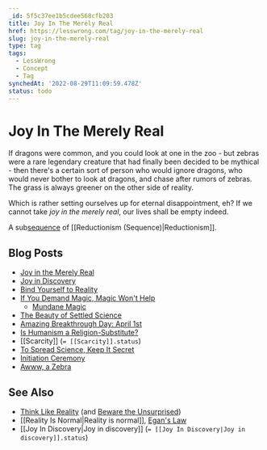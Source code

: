 ```yaml
---
_id: 5f5c37ee1b5cdee568cfb203
title: Joy In The Merely Real
href: https://lesswrong.com/tag/joy-in-the-merely-real
slug: joy-in-the-merely-real
type: tag
tags:
  - LessWrong
  - Concept
  - Tag
synchedAt: '2022-08-29T11:09:59.478Z'
status: todo
---
```


# Joy In The Merely Real

If dragons were common, and you could look at one in the zoo - but zebras were a rare legendary creature that had finally been decided to be mythical - then there's a certain sort of person who would ignore dragons, who would never bother to look at dragons, and chase after rumors of zebras. The grass is always greener on the other side of reality.

Which is rather setting ourselves up for eternal disappointment, eh? If we cannot take *joy in the merely real*, our lives shall be empty indeed.

A sub[sequence](https://wiki.lesswrong.com/wiki/sequence) of [[Reductionism (Sequence)|Reductionism]].

## Blog Posts

- [Joy in the Merely Real](http://lesswrong.com/lw/or/joy_in_the_merely_real/)
- [Joy in Discovery](http://lesswrong.com/lw/os/joy_in_discovery/)
- [Bind Yourself to Reality](http://lesswrong.com/lw/ot/bind_yourself_to_reality/)
- [If You Demand Magic, Magic Won't Help](http://lesswrong.com/lw/ou/if_you_demand_magic_magic_wont_help/)
    - [Mundane Magic](http://lesswrong.com/lw/ve/mundane_magic/)
- [The Beauty of Settled Science](http://lesswrong.com/lw/ow/the_beauty_of_settled_science/)
- [Amazing Breakthrough Day: April 1st](http://lesswrong.com/lw/ox/amazing_breakthrough_day_april_1st/)
- [Is Humanism a Religion-Substitute?](http://lesswrong.com/lw/oy/is_humanism_a_religionsubstitute/)
- [[Scarcity]] (`= [[Scarcity]].status`)
- [To Spread Science, Keep It Secret](http://lesswrong.com/lw/p0/to_spread_science_keep_it_secret/)
- [Initiation Ceremony](http://lesswrong.com/lw/p1/initiation_ceremony/)
- [Awww, a Zebra](http://lesswrong.com/lw/uf/awww_a_zebra/)

## See Also

- [Think Like Reality](http://lesswrong.com/lw/hs/think_like_reality/) (and [Beware the Unsurprised](http://lesswrong.com/lw/ht/beware_the_unsurprised/))
- [[Reality Is Normal|Reality is normal]], [Egan's Law](https://wiki.lesswrong.com/wiki/Egan's_Law)
- [[Joy In Discovery|Joy in discovery]] (`= [[Joy In Discovery|Joy in discovery]].status`)
